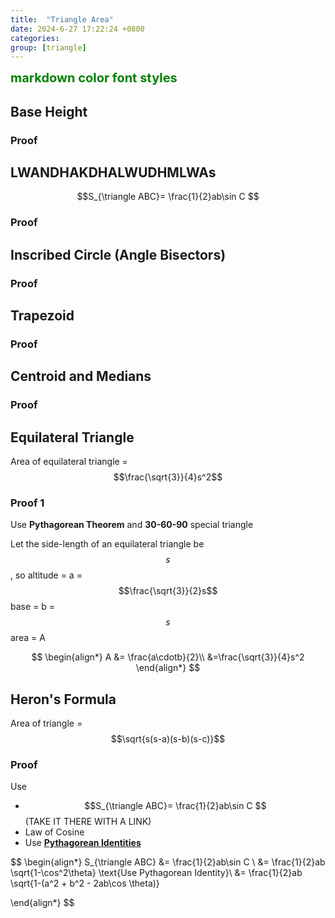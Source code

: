 ```yaml
---
title:  "Triangle Area"
date: 2024-6-27 17:22:24 +0800
categories: 
group: [triangle]
---
```


<span style="color:green;font-weight:700;font-size:20px">
    markdown color font styles
</span>

## Base Height
### Proof

## LWANDHAKDHALWUDHMLWAs
$$S_{\triangle ABC}= \frac{1}{2}ab\sin C $$
### Proof

## Inscribed Circle (Angle Bisectors)
### Proof


## Trapezoid
### Proof


## Centroid and Medians
### Proof


## Equilateral Triangle
Area of equilateral triangle = $$\frac{\sqrt{3}}{4}s^2$$
### Proof 1 
Use **Pythagorean Theorem** and **30-60-90** special triangle

Let the side-length of an equilateral triangle be $$s$$, so
altitude = a = $$\frac{\sqrt{3}}{2}s$$
base = b = $$s$$
area = A

$$
\begin{align*}
A &= \frac{a\cdotb}{2}\\
&=\frac{\sqrt{3}}{4}s^2
\end{align*}
$$

## Heron's Formula
Area of triangle = $$\sqrt{s(s-a)(s-b)(s-c)}$$
### Proof
Use 
* $$S_{\triangle ABC}= \frac{1}{2}ab\sin C $$ (TAKE IT THERE WITH A LINK)
* Law of Cosine
* Use [**Pythagorean Identities**](trigonometry/pythagorean_identities)

$$
\begin{align*}
S_{\triangle ABC} &= \frac{1}{2}ab\sin C \\
&= \frac{1}{2}ab \sqrt{1-\cos^2\theta} \text{Use Pythagorean Identity}\\
&= \frac{1}{2}ab \sqrt{1-(a^2 + b^2 - 2ab\cos \theta)} 

\end{align*}
$$

